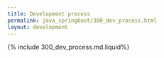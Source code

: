 ```yaml
---
title: Development process
permalink: java_springboot/300_dev_process.html
layout: development
---
```


{% include 300_dev_process.md.liquid%}